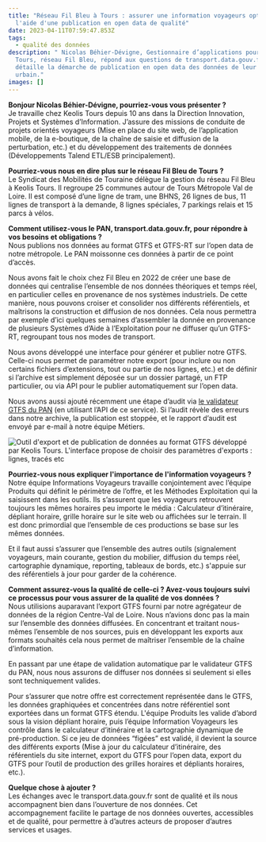 ```yaml
---
title: "Réseau Fil Bleu à Tours : assurer une information voyageurs optimale à
  l'aide d'une publication en open data de qualité"
date: 2023-04-11T07:59:47.853Z
tags:
  - qualité des données
description: " Nicolas Béhier-Dévigne, Gestionnaire d’applications pour Keolis
  Tours, réseau Fil Bleu, répond aux questions de transport.data.gouv.fr et
  détaille la démarche de publication en open data des données de leur réseau
  urbain."
images: []
---
```

**Bonjour Nicolas Béhier-Dévigne, pourriez-vous vous présenter ?**\
Je travaille chez Keolis Tours depuis 10 ans dans la Direction Innovation, Projets et Systèmes d’Information. J’assure des missions de conduite de projets orientés voyageurs (Mise en place du site web, de l’application mobile, de la e-boutique, de la chaîne de saisie et diffusion de la perturbation, etc.) et du développement des traitements de données (Développements Talend ETL/ESB principalement).

**Pourriez-vous nous en dire plus sur le réseau Fil Bleu de Tours ?**\
Le Syndicat des Mobilités de Touraine délègue la gestion du réseau Fil Bleu à Keolis Tours. Il regroupe 25 communes autour de Tours Métropole Val de Loire. Il est composé d’une ligne de tram, une BHNS, 26 lignes de bus, 11 lignes de transport à la demande, 8 lignes spéciales, 7 parkings relais et 15 parcs à vélos.

**Comment utilisez-vous le PAN, transport.data.gouv.fr, pour répondre à vos besoins et obligations ?**\
Nous publions nos données au format GTFS et GTFS-RT sur l’open data de notre métropole. Le PAN moissonne ces données à partir de ce point d’accès.

Nous avons fait le choix chez Fil Bleu en 2022 de créer une base de données qui centralise l’ensemble de nos données théoriques et temps réel, en particulier celles en provenance de nos systèmes industriels. De cette manière, nous pouvons croiser et consolider nos différents référentiels, et maîtrisons la construction et diffusion de nos données. Cela nous permettra par exemple d’ici quelques semaines d’assembler la donnée en provenance de plusieurs Systèmes d’Aide à l’Exploitation pour ne diffuser qu’un GTFS-RT, regroupant tous nos modes de transport.

Nous avons développé une interface pour générer et publier notre GTFS. Celle-ci nous permet de paramétrer notre export (pour inclure ou non certains fichiers d’extensions, tout ou partie de nos lignes, etc.) et de définir si l’archive est simplement déposée sur un dossier partagé, un FTP particulier, ou via API pour le publier automatiquement sur l’open data.

Nous avons aussi ajouté récemment une étape d’audit via [le validateur GTFS du PAN](https://github.com/etalab/transport-validator) (en utilisant l’API de ce service). Si l’audit révèle des erreurs dans notre archive, la publication est stoppée, et le rapport d’audit est envoyé par e-mail à notre équipe Métiers.

![Outil d'export et de publication de données au format GTFS développé par Keolis Tours. L'interface propose de choisir des paramètres d'exports : lignes, tracés etc](/images/keolis-tours-publication-gtfs.png "Outil d'export et de publication de données au format GTFS développé par Keolis Tours")

**Pourriez-vous nous expliquer l'importance de l'information voyageurs ?**\
Notre équipe Informations Voyageurs travaille conjointement avec l’équipe Produits qui définit le périmètre de l’offre, et les Méthodes Exploitation qui la saisissent dans les outils. Ils s’assurent que les voyageurs retrouvent toujours les mêmes horaires peu importe le média : Calculateur d’itinéraire, dépliant horaire, grille horaire sur le site web ou affichées sur le terrain. Il est donc primordial que l’ensemble de ces productions se base sur les mêmes données.

Et il faut aussi s’assurer que l’ensemble des autres outils (signalement voyageurs, main courante, gestion du mobilier, diffusion du temps réel, cartographie dynamique, reporting, tableaux de bords, etc.) s'appuie sur des référentiels à jour pour garder de la cohérence.

**Comment assurez-vous la qualité de celle-ci ? Avez-vous toujours suivi ce processus pour vous assurer de la qualité de vos données ?**\
Nous utilisions auparavant l’export GTFS fourni par notre agrégateur de données de la région Centre-Val de Loire. Nous n’avions donc pas la main sur l’ensemble des données diffusées. En concentrant et traitant nous-mêmes l’ensemble de nos sources, puis en développant les exports aux formats souhaités cela nous permet de maîtriser l’ensemble de la chaîne d’information.

En passant par une étape de validation automatique par le validateur GTFS du PAN, nous nous assurons de diffuser nos données si seulement si elles sont techniquement valides.

Pour s’assurer que notre offre est correctement représentée dans le GTFS, les données graphiquées et concentrées dans notre référentiel sont exportées dans un format GTFS étendu. L'équipe Produits les valide d’abord sous la vision dépliant horaire, puis l’équipe Information Voyageurs les contrôle dans le calculateur d’itinéraire et la cartographie dynamique de pré-production. Si ce jeu de données “figées” est validé, il devient la source des différents exports (Mise à jour du calculateur d’itinéraire, des référentiels du site internet, export du GTFS pour l’open data, export du GTFS pour l’outil de production des grilles horaires et dépliants horaires, etc.).

**Quelque chose à ajouter ?**\
Les échanges avec le transport.data.gouv.fr sont de qualité et ils nous accompagnent bien dans l’ouverture de nos données. Cet accompagnement facilite le partage de nos données ouvertes, accessibles et de qualité, pour permettre à d’autres acteurs de proposer d’autres services et usages.